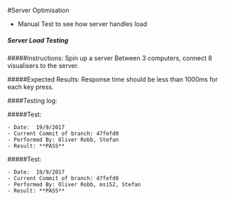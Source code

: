 #Server Optimisation
- Manual Test to see how server handles load

##### Server Load Testing
#####Instructions:
    Spin up a server
    Between 3 computers, connect 8 visualisers to the server.
    
#####Expected Results:
    Response time should be less than 1000ms for each key press.    

####Testing log:

#####Test:
   
    - Date:  19/9/2017
    - Current Commit of branch: 47fefd0
    - Performed By: Oliver Robb, Stefan
    - Result: **PASS**

#####Test:
   
    - Date:  19/9/2017
    - Current Commit of branch: 47fefd0
    - Performed By: Oliver Robb, msi52, Stefan
    - Result: **PASS**
